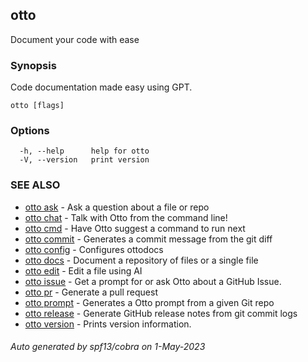 ## otto

Document your code with ease

### Synopsis

Code documentation made easy using GPT.

```
otto [flags]
```

### Options

```
  -h, --help      help for otto
  -V, --version   print version
```

### SEE ALSO

* [otto ask](otto_ask.md)	 - Ask a question about a file or repo
* [otto chat](otto_chat.md)	 - Talk with Otto from the command line!
* [otto cmd](otto_cmd.md)	 - Have Otto suggest a command to run next
* [otto commit](otto_commit.md)	 - Generates a commit message from the git diff
* [otto config](otto_config.md)	 - Configures ottodocs
* [otto docs](otto_docs.md)	 - Document a repository of files or a single file
* [otto edit](otto_edit.md)	 - Edit a file using AI
* [otto issue](otto_issue.md)	 - Get a prompt for or ask Otto about a GitHub Issue.
* [otto pr](otto_pr.md)	 - Generate a pull request
* [otto prompt](otto_prompt.md)	 - Generates a Otto prompt from a given Git repo
* [otto release](otto_release.md)	 - Generate GitHub release notes from git commit logs
* [otto version](otto_version.md)	 - Prints version information.

###### Auto generated by spf13/cobra on 1-May-2023
